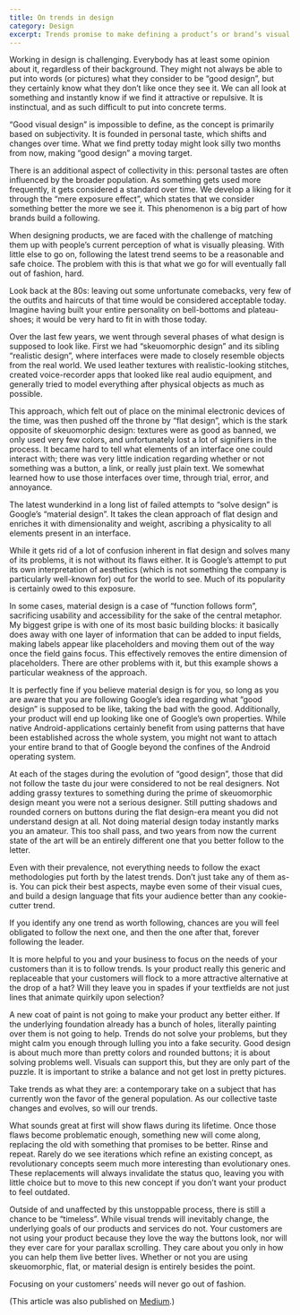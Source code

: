 ```yaml
---
title: On trends in design
category: Design
excerpt: Trends promise to make defining a product’s or brand’s visual appearance easier, but they come with their own set of drawbacks.
---
```

Working in design is challenging. Everybody has at least some opinion about it, regardless of their background. They might not always be able to put into words (or pictures) what they consider to be “good design”, but they certainly know what they don’t like once they see it. We can all look at something and instantly know if we find it attractive or repulsive. It is instinctual, and as such difficult to put into concrete terms.

“Good visual design” is impossible to define, as the concept is primarily based on subjectivity. It is founded in personal taste, which shifts and changes over time. What we find pretty today might look silly two months from now, making “good design” a moving target.

There is an additional aspect of collectivity in this: personal tastes are often influenced by the broader population. As something gets used more frequently, it gets considered a standard over time. We develop a liking for it through the “mere exposure effect”, which states that we consider something better the more we see it. This phenomenon is a big part of how brands build a following.

When designing products, we are faced with the challenge of matching them up with people’s current perception of what is visually pleasing. With little else to go on, following the latest trend seems to be a reasonable and safe choice. The problem with this is that what we go for will eventually fall out of fashion, hard.

Look back at the 80s: leaving out some unfortunate comebacks, very few of the outfits and haircuts of that time would be considered acceptable today. Imagine having built your entire personality on bell-bottoms and plateau-shoes; it would be very hard to fit in with those today.

Over the last few years, we went through several phases of what design is supposed to look like. First we had “skeuomorphic design” and its sibling “realistic design”, where interfaces were made to closely resemble objects from the real world. We used leather textures with realistic-looking stitches, created voice-recorder apps that looked like real audio equipment, and generally tried to model everything after physical objects as much as possible.

This approach, which felt out of place on the minimal electronic devices of the time, was then pushed off the throne by “flat design”, which is the stark opposite of skeuomorphic design: textures were as good as banned, we only used very few colors, and unfortunately lost a lot of signifiers in the process. It became hard to tell what elements of an interface one could interact with; there was very little indication regarding whether or not something was a button, a link, or really just plain text. We somewhat learned how to use those interfaces over time, through trial, error, and annoyance.

The latest wunderkind in a long list of failed attempts to “solve design” is Google’s “material design”. It takes the clean approach of flat design and enriches it with dimensionality and weight, ascribing a physicality to all elements present in an interface.

While it gets rid of a lot of confusion inherent in flat design and solves many of its problems, it is not without its flaws either. It is Google’s attempt to put its own interpretation of aesthetics (which is not something the company is particularly well-known for) out for the world to see. Much of its popularity is certainly owed to this exposure.

In some cases, material design is a case of “function follows form”, sacrificing usability and accessibility for the sake of the central metaphor. My biggest gripe is with one of its most basic building blocks: it basically does away with one layer of information that can be added to input fields, making labels appear like placeholders and moving them out of the way once the field gains focus. This effectively removes the entire dimension of placeholders. There are other problems with it, but this example shows a particular weakness of the approach.

It is perfectly fine if you believe material design is for you, so long as you are aware that you are following Google’s idea regarding what “good design” is supposed to be like, taking the bad with the good. Additionally, your product will end up looking like one of Google’s own properties. While native Android-applications certainly benefit from using patterns that have been established across the whole system, you might not want to attach your entire brand to that of Google beyond the confines of the Android operating system.

At each of the stages during the evolution of “good design”, those that did not follow the taste du jour were considered to not be real designers. Not adding grassy textures to something during the prime of skeuomorphic design meant you were not a serious designer. Still putting shadows and rounded corners on buttons during the flat design-era meant you did not understand design at all. Not doing material design today instantly marks you an amateur. This too shall pass, and two years from now the current state of the art will be an entirely different one that you better follow to the letter.

Even with their prevalence, not everything needs to follow the exact methodologies put forth by the latest trends. Don’t just take any of them as-is. You can pick their best aspects, maybe even some of their visual cues, and build a design language that fits your audience better than any cookie-cutter trend.

If you identify any one trend as worth following, chances are you will feel obligated to follow the next one, and then the one after that, forever following the leader.

It is more helpful to you and your business to focus on the needs of your customers than it is to follow trends. Is your product really this generic and replaceable that your customers will flock to a more attractive alternative at the drop of a hat? Will they leave you in spades if your textfields are not just lines that animate quirkily upon selection?

A new coat of paint is not going to make your product any better either. If the underlying foundation already has a bunch of holes, literally painting over them is not going to help. Trends do not solve your problems, but they might calm you enough through lulling you into a fake security. Good design is about much more than pretty colors and rounded buttons; it is about solving problems well. Visuals can support this, but they are only part of the puzzle. It is important to strike a balance and not get lost in pretty pictures.

Take trends as what they are: a contemporary take on a subject that has currently won the favor of the general population. As our collective taste changes and evolves, so will our trends.

What sounds great at first will show flaws during its lifetime. Once those flaws become problematic enough, something new will come along, replacing the old with something that promises to be better. Rinse and repeat. Rarely do we see iterations which refine an existing concept, as revolutionary concepts seem much more interesting than evolutionary ones. These replacements will always invalidate the status quo, leaving you with little choice but to move to this new concept if you don’t want your product to feel outdated.

Outside of and unaffected by this unstoppable process, there is still a chance to be “timeless”. While visual trends will inevitably change, the underlying goals of our products and services do not. Your customers are not using your product because they love the way the buttons look, nor will they ever care for your parallax scrolling. They care about you only in how you can help them live better lives. Whether or not you are using skeuomorphic, flat, or material design is entirely besides the point.

Focusing on your customers’ needs will never go out of fashion.

(This article was also published on [Medium](https://medium.com/@soverydom/on-trends-in-design-cd7aea6fbd98).)
